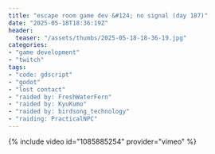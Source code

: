 ```yaml
---
title: "escape room game dev &#124; no signal (day 187)"
date: "2025-05-18T18:36:19Z"
header:
  teaser: "/assets/thumbs/2025-05-18-18-36-19.jpg"
categories:
- "game development"
- "twitch"
tags:
- "code: gdscript"
- "godot"
- "lost contact"
- "raided by: FreshWaterFern"
- "raided by: KyuKumo"
- "raided by: birdsong_technology"
- "raiding: PracticalNPC"
---
```

{% include video id="1085885254" provider="vimeo" %}
